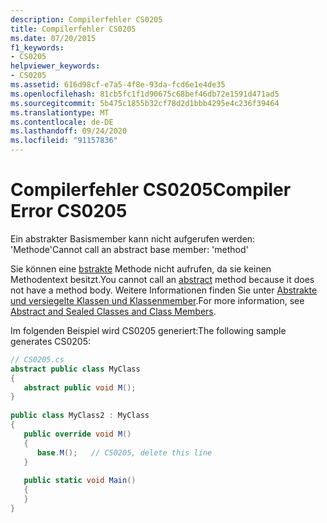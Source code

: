 ```yaml
---
description: Compilerfehler CS0205
title: Compilerfehler CS0205
ms.date: 07/20/2015
f1_keywords:
- CS0205
helpviewer_keywords:
- CS0205
ms.assetid: 616d98cf-e7a5-4f8e-93da-fcd6e1e4de35
ms.openlocfilehash: 81cb5fc1f1d90675c68bef46db72e1591d471ad5
ms.sourcegitcommit: 5b475c1855b32cf78d2d1bbb4295e4c236f39464
ms.translationtype: MT
ms.contentlocale: de-DE
ms.lasthandoff: 09/24/2020
ms.locfileid: "91157836"
---
```

# <a name="compiler-error-cs0205"></a><span data-ttu-id="bcbdb-103">Compilerfehler CS0205</span><span class="sxs-lookup"><span data-stu-id="bcbdb-103">Compiler Error CS0205</span></span>

<span data-ttu-id="bcbdb-104">Ein abstrakter Basismember kann nicht aufgerufen werden: 'Methode'</span><span class="sxs-lookup"><span data-stu-id="bcbdb-104">Cannot call an abstract base member: 'method'</span></span>  
  
 <span data-ttu-id="bcbdb-105">Sie können eine [bstrakte](../language-reference/keywords/abstract.md) Methode nicht aufrufen, da sie keinen Methodentext besitzt.</span><span class="sxs-lookup"><span data-stu-id="bcbdb-105">You cannot call an [abstract](../language-reference/keywords/abstract.md) method because it does not have a method body.</span></span> <span data-ttu-id="bcbdb-106">Weitere Informationen finden Sie unter [Abstrakte und versiegelte Klassen und Klassenmember](../programming-guide/classes-and-structs/abstract-and-sealed-classes-and-class-members.md).</span><span class="sxs-lookup"><span data-stu-id="bcbdb-106">For more information, see [Abstract and Sealed Classes and Class Members](../programming-guide/classes-and-structs/abstract-and-sealed-classes-and-class-members.md).</span></span>  
  
 <span data-ttu-id="bcbdb-107">Im folgenden Beispiel wird CS0205 generiert:</span><span class="sxs-lookup"><span data-stu-id="bcbdb-107">The following sample generates CS0205:</span></span>  
  
```csharp  
// CS0205.cs  
abstract public class MyClass  
{  
   abstract public void M();  
}  
  
public class MyClass2 : MyClass  
{  
   public override void M()  
   {  
      base.M();   // CS0205, delete this line  
   }  
  
   public static void Main()  
   {  
   }  
}  
```

